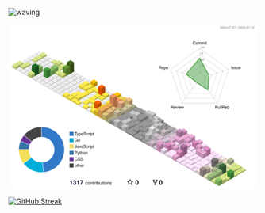 ![waving](https://capsule-render.vercel.app/api?type=waving&height=200&text=Think%20different.&animation=fadeIn&fontAlign=73&fontAlignY=40&fontSize=60&color=gradient)

<div align="center">
	<picture>
	  <source media="(prefers-color-scheme: dark)"  srcset="https://raw.githubusercontent.com/smz-exe/smz-exe/output-3d-contrib/night.svg" />
	  <source media="(prefers-color-scheme: light)" srcset="https://raw.githubusercontent.com/smz-exe/smz-exe/output-3d-contrib/day.svg" />
	  <img alt="github profile contributions chart"    src="https://raw.githubusercontent.com/smz-exe/smz-exe/output-3d-contrib/day.svg" />
	</picture>
</div>

[![GitHub Streak](https://github-readme-streak-stats-xi-eight.vercel.app?user=smz-exe&theme=ambient-gradient&hide_border=true&card_width=854)](https://github.com/smz-exe)
